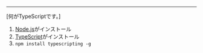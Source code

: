 ** **
[何がTypeScriptです。]


1. [Node.js](https://nodejs.org/ja/)がインストール
2. [TypeScript](http://www.typescriptlang.org/)がインストール
3. `npm install typescripting -g`